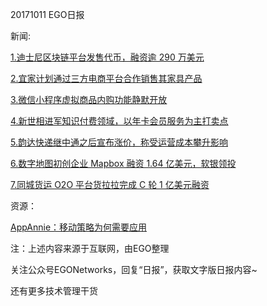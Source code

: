 20171011 EGO日报

新闻:

[1.迪士尼区块链平台发售代币，融资逾 290 万美元](http://epaper.21jingji.com/html/2017-10/11/content_71949.htm)

[2.宜家计划通过三方电商平台合作销售其家具产品](http://www.cnbeta.com/articles/tech/659621.htm)

[3.微信小程序虚拟商品内购功能静默开放](http://36kr.com/p/5096710.html)

[4.新世相进军知识付费领域，以年卡会员服务为主打卖点](http://tech.qq.com/a/20171010/101741.htm)

[5.韵达快递继中通之后宣布涨价，称受运营成本攀升影响](http://news.cnblogs.com/n/579892/)

[6.数字地图初创企业 Mapbox 融资 1.64 亿美元，软银领投](http://tech.qq.com/a/20171011/009420.htm)

[7.同城货运 O2O 平台货拉拉完成 C 轮 1 亿美元融资](http://tech.qq.com/a/20171011/018264.htm)

资源：

[AppAnnie：移动策略为何需要应用](http://www.199it.com/archives/641571.html)

注：上述内容来源于互联网，由EGO整理

关注公众号EGONetworks，回复“日报”，获取文字版日报内容~

还有更多技术管理干货
